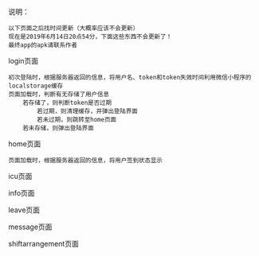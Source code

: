说明：

    以下页面之后找时间更新（大概率应该不会更新）
    现在是2019年6月14日20点54分，下面这些东西不会更新了！
    最终app的apk请联系作者

login页面
    
    初次登陆时，根据服务器返回的信息，将用户名、token和token失效时间利用微信小程序的localstorage缓存
    页面加载时，判断有无存储了用户信息
        若存储了，则判断token是否过期
            若过期，则清理缓存，并弹出登陆界面
            若未过期，则跳转至home页面
        若未存储，则弹出登陆界面
        
home页面
    
    页面加载时，根据服务器返回的信息，将用户签到状态显示
    
icu页面


info页面


leave页面


message页面


shiftarrangement页面
